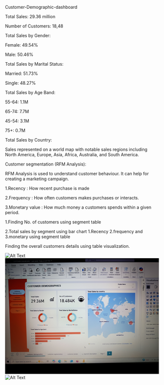 Customer-Demographic-dashboard

Total Sales: 29.36 million

Number of Customers: 18,48

Total Sales by Gender:

Female: 49.54%

Male: 50.46%


Total Sales by Marital Status:

Married: 51.73%

Single: 48.27%


Total Sales by Age Band:

55-64: 1.1M

65-74: 7.7M

45-54: 3.1M

75+: 0.7M

Total Sales by Country:

Sales represented on a world map with notable sales regions including North America, Europe, Asia, Africa, Australia, and South America.

Customer segmentation (RFM Analysis):

RFM Analysis is used to understand customer behaviour. It can help for creating a marketing campaign.

1.Recency : How recent purchase is made

2.Frequency : How often customers makes 
purchases or interacts.

3.Monetary value : How much money a customers spends within a given period.


1.Finding No. of customers using segment table

2.Total sales by segment using bar chart 
1.Recency
2.frequency and 
3.monetary using segment table

Finding the overall customers details using table visualization.


![Alt Text](IMG_20250302_183125.jpg)
![Alt Text](IMG_20250302_190012.jpg)
![Alt Text]()

